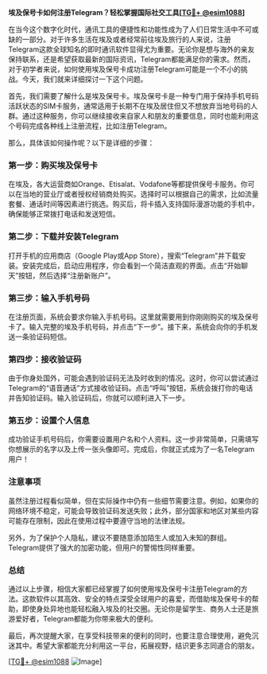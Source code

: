**埃及保号卡如何注册Telegram？轻松掌握国际社交工具[[TG💪+ @esim1088](https://t.me/s/esim1088)]**

在当今这个数字化时代，通讯工具的便捷性和功能性成为了人们日常生活中不可或缺的一部分。对于许多生活在埃及或者经常前往埃及旅行的人来说，注册Telegram这款全球知名的即时通讯软件显得尤为重要。无论你是想与海外的亲友保持联系，还是希望获取最新的国际资讯，Telegram都能满足你的需求。然而，对于初学者来说，如何使用埃及保号卡成功注册Telegram可能是一个不小的挑战。今天，我们就来详细探讨一下这个问题。

首先，我们需要了解什么是埃及保号卡。埃及保号卡是一种专门用于保持手机号码活跃状态的SIM卡服务，通常适用于长期不在埃及居住但又不想放弃当地号码的人群。通过这种服务，你可以继续接收来自家人和朋友的重要信息，同时也能利用这个号码完成各种线上注册流程，比如注册Telegram。

那么，具体该如何操作呢？以下是详细的步骤：

### 第一步：购买埃及保号卡

在埃及，各大运营商如Orange、Etisalat、Vodafone等都提供保号卡服务。你可以在当地的营业厅或者授权经销商处购买。选择时可以根据自己的需求，比如流量套餐、通话时间等因素进行挑选。购买后，将卡插入支持国际漫游功能的手机中，确保能够正常拨打电话和发送短信。

### 第二步：下载并安装Telegram

打开手机的应用商店（Google Play或App Store），搜索“Telegram”并下载安装。安装完成后，启动应用程序，你会看到一个简洁直观的界面。点击“开始聊天”按钮，然后选择“注册新账户”。

### 第三步：输入手机号码

在注册页面，系统会要求你输入手机号码。这里就需要用到你刚刚购买的埃及保号卡了。输入完整的埃及手机号码，并点击“下一步”。接下来，系统会向你的手机发送一条验证码短信。

### 第四步：接收验证码

由于你身处国外，可能会遇到验证码无法及时收到的情况。这时，你可以尝试通过Telegram的“语音通话”方式接收验证码。点击“呼叫”按钮，系统会拨打你的电话并告知验证码。输入验证码后，你就可以顺利进入下一步。

### 第五步：设置个人信息

成功验证手机号码后，你需要设置用户名和个人资料。这一步非常简单，只需填写你想展示的名字以及上传一张头像即可。完成后，你就正式成为了一名Telegram用户！

### 注意事项

虽然注册过程看似简单，但在实际操作中仍有一些细节需要注意。例如，如果你的网络环境不稳定，可能会导致验证码发送失败；此外，部分国家和地区对某些内容可能存在限制，因此在使用过程中要遵守当地的法律法规。

另外，为了保护个人隐私，建议不要随意添加陌生人或加入未知的群组。Telegram提供了强大的加密功能，但用户的警惕性同样重要。

### 总结

通过以上步骤，相信大家都已经掌握了如何使用埃及保号卡注册Telegram的方法。这款软件以其高效、安全的特点深受全球用户的喜爱，而借助埃及保号卡的帮助，即使身处异地也能轻松融入埃及的社交圈。无论你是留学生、商务人士还是旅游爱好者，Telegram都能为你带来极大的便利。

最后，再次提醒大家，在享受科技带来的便利的同时，也要注意合理使用，避免沉迷其中。希望大家都能充分利用这一平台，拓展视野，结识更多志同道合的朋友。

[[TG💪+ @esim1088](https://t.me/s/esim1088) ![Image](https://i.postimg.cc/4NQfJmqS/Snipaste-2025-05-13-00-14-12.png)]